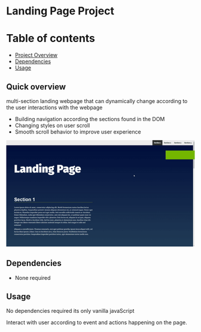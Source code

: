 # Landing Page Project

# Table of contents

- [Project Overview](#quick-overview)
- [Dependencies](#dependencies)
- [Usage](#usage)

## Quick overview

multi-section landing webpage that can dynamically change according to the user interactions with the webpage

- Building navigation according the sections found in the DOM
- Changing styles on user scroll
- Smooth scroll behavior to improve user experience


![Project Preview GIF](./Demo.gif)

## Dependencies 

- None required

## Usage

No dependencies required its only vanilla javaScript

Interact with user according to event and actions happening on the page.
